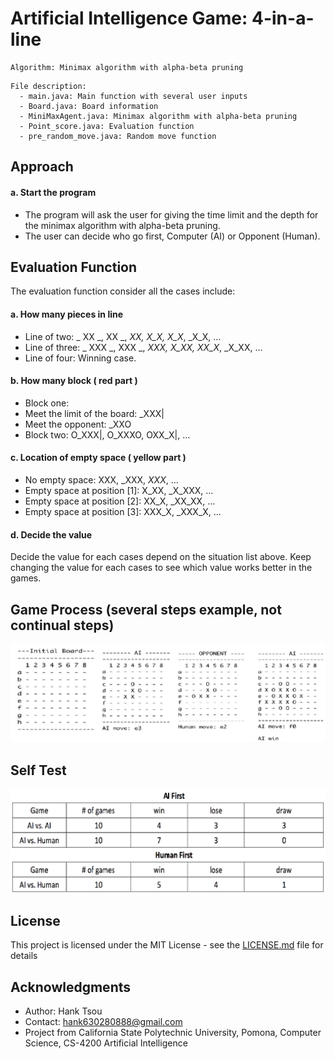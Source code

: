 # Artificial Intelligence Game: 4-in-a-line
```
Algorithm: Minimax algorithm with alpha-beta pruning
```

```
File description:
  - main.java: Main function with several user inputs
  - Board.java: Board information
  - MiniMaxAgent.java: Minimax algorithm with alpha-beta pruning
  - Point_score.java: Evaluation function
  - pre_random_move.java: Random move function
```

## Approach

#### a. Start the program
- The program will ask the user for giving the time limit and the depth for the minimax algorithm with alpha-beta pruning.
- The user can decide who go first, Computer (AI) or Opponent (Human).

## Evaluation Function
The evaluation function consider all the cases include:

#### a. How many pieces in line
- Line of two: _ XX _, XX _, _XX, _X_X_, X_X_, _X_X, ...
- Line of three: _ XXX _, XXX _, _XXX, _X_XX_, XX_X_, _X_XX, ...
- Line of four: Winning case.

#### b. How many block ( red part )
- Block one:
- Meet the limit of the board: _XXX|
- Meet the opponent: _XXO
- Block two: O_XXX|, O_XXXO, OXX_X|, ...

#### c. Location of empty space ( yellow part )
- No empty space: XXX, _XXX, _XXX_, ...
- Empty space at position [1]: X_XX, _X_XXX, ...
- Empty space at position [2]: XX_X, _XX_XX, ...
- Empty space at position [3]: XXX_X, _XXX_X, ...

#### d. Decide the value
Decide the value for each cases depend on the situation list above. Keep changing the value for each cases to see which value works better in the games.


## Game Process (several steps example, not continual steps)

![](README_IMG/game_process.png)

## Self Test

![](README_IMG/win_result.png)

## License

This project is licensed under the MIT License - see the [LICENSE.md](LICENSE.md) file for details

## Acknowledgments

* Author: Hank Tsou
* Contact: hank630280888@gmail.com
* Project from California State Polytechnic University, Pomona, Computer Science, CS-4200 Artificial Intelligence
